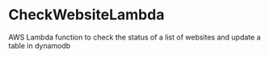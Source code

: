 # CheckWebsiteLambda
AWS Lambda function to check the status of a list of websites and update a table in dynamodb
